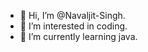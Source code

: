 - 👋 Hi, I’m @Navaljit-Singh.
- 👀 I’m interested in coding.
- 🌱 I’m currently learning java.



<!---
Navaljit-Singh/Navaljit-Singh is a ✨ special ✨ repository because its `README.md` (this file) appears on your GitHub profile.
You can click the Preview link to take a look at your changes.
--->

